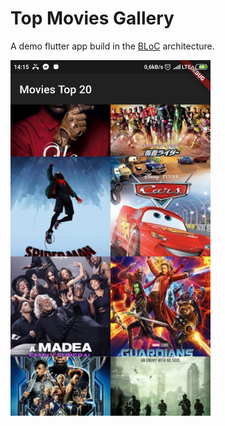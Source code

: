 # Top Movies Gallery

A demo flutter app build in the [BLoC](https://medium.com/flutterpub/architecting-your-flutter-project-bd04e144a8f1) architecture.

<img src="screen.jpg" width="320">